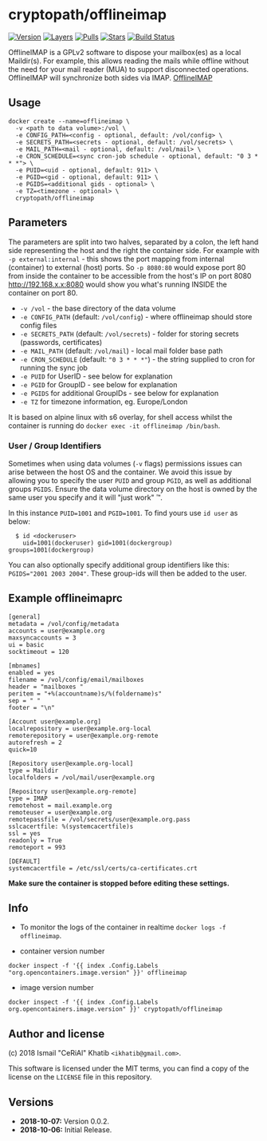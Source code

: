 # cryptopath/offlineimap

[![Version][img-version]][badge] [![Layers][img-layers]][badge] [![Pulls][img-pulls]][hub] [![Stars][img-stars]][hub] [![Build Status][img-buildstatus]][buildstatus]

OfflineIMAP is a GPLv2 software to dispose your mailbox(es) as a local Maildir(s). For example, this allows reading the mails while offline without the need for your mail reader (MUA) to support disconnected operations. OfflineIMAP will synchronize both sides via IMAP. [OfflineIMAP](http://www.offlineimap.org/about/)

## Usage

```
docker create --name=offlineimap \
  -v <path to data volume>:/vol \
  -e CONFIG_PATH=<config - optional, default: /vol/config> \
  -e SECRETS_PATH=<secrets - optional, default: /vol/secrets> \
  -e MAIL_PATH=<mail - optional, default: /vol/mail> \
  -e CRON_SCHEDULE=<sync cron-job schedule - optional, default: "0 3 * * *"> \
  -e PUID=<uid - optional, default: 911> \
  -e PGID=<gid - optional, default: 911> \
  -e PGIDS=<additional gids - optional> \
  -e TZ=<timezone - optional> \
  cryptopath/offlineimap
```

## Parameters

The parameters are split into two halves, separated by a colon, the left hand side representing the host and the right the container side.
For example with `-p external:internal` - this shows the port mapping from internal (container) to external (host) ports.
So `-p 8080:80` would expose port 80 from inside the container to be accessible from the host's IP on port 8080
http://192.168.x.x:8080 would show you what's running INSIDE the container on port 80.


* `-v /vol` - the base directory of the data volume
* `-e CONFIG_PATH` (default: `/vol/config`) - where offlineimap should store config files
* `-e SECRETS_PATH` (default: `/vol/secrets`) - folder for storing secrets (passwords, certificates)
* `-e MAIL_PATH` (default: `/vol/mail`) - local mail folder base path
* `-e CRON_SCHEDULE` (default: `"0 3 * * *"`) - the string supplied to cron for running the sync job
* `-e PUID` for UserID - see below for explanation
* `-e PGID` for GroupID - see below for explanation
* `-e PGIDS` for additional GroupIDs - see below for explanation
* `-e TZ` for timezone information, eg. Europe/London

It is based on alpine linux with s6 overlay, for shell access whilst the container is running do `docker exec -it offlineimap /bin/bash`.

### User / Group Identifiers

Sometimes when using data volumes (`-v` flags) permissions issues can arise between the host OS and the container. We avoid this issue by allowing you to specify the user `PUID` and group `PGID`, as well as additional groups `PGIDS`. Ensure the data volume directory on the host is owned by the same user you specify and it will "just work" ™.

In this instance `PUID=1001` and `PGID=1001`. To find yours use `id user` as below:

```
  $ id <dockeruser>
    uid=1001(dockeruser) gid=1001(dockergroup) groups=1001(dockergroup)
```

You can also optionally specify additional group identifiers like this: `PGIDS="2001 2003 2004"`. These group-ids will then be added to the user.

## Example offlineimaprc

    [general]
    metadata = /vol/config/metadata
    accounts = user@example.org
    maxsyncaccounts = 3
    ui = basic
    socktimeout = 120

    [mbnames]
    enabled = yes
    filename = /vol/config/email/mailboxes
    header = "mailboxes "
    peritem = "+%(accountname)s/%(foldername)s"
    sep = " "
    footer = "\n"

    [Account user@example.org]
    localrepository = user@example.org-local
    remoterepository = user@example.org-remote
    autorefresh = 2
    quick=10

    [Repository user@example.org-local]
    type = Maildir
    localfolders = /vol/mail/user@example.org

    [Repository user@example.org-remote]
    type = IMAP
    remotehost = mail.example.org
    remoteuser = user@example.org
    remotepassfile = /vol/secrets/user@example.org.pass
    sslcacertfile: %(systemcacertfile)s
    ssl = yes
    readonly = True
    remoteport = 993

    [DEFAULT]
    systemcacertfile = /etc/ssl/certs/ca-certificates.crt

**Make sure the container is stopped before editing these settings.**

## Info

* To monitor the logs of the container in realtime `docker logs -f offlineimap`.

* container version number

`docker inspect -f '{{ index .Config.Labels "org.opencontainers.image.version" }}' offlineimap`

* image version number

`docker inspect -f '{{ index .Config.Labels org.opencontainers.image.version" }}' cryptopath/offlineimap`

## Author and license

(c) 2018 Ismail "CeRiAl" Khatib `<ikhatib@gmail.com>`.

This software is licensed under the MIT terms, you can find a copy of the
license on the `LICENSE` file in this repository.


## Versions

+ **2018-10-07:** Version 0.0.2.
+ **2018-10-06:** Initial Release.

[hub]: https://hub.docker.com/r/cryptopath/offlineimap/
[badge]: https://microbadger.com/images/cryptopath/offlineimap "Get your own badge on microbadger.com"
[buildstatus]: https://hub.docker.com/r/cryptopath/offlineimap/builds/
[img-version]: https://images.microbadger.com/badges/version/cryptopath/offlineimap.svg
[img-layers]: https://images.microbadger.com/badges/image/cryptopath/offlineimap.svg
[img-pulls]: https://img.shields.io/docker/pulls/cryptopath/offlineimap.svg
[img-stars]: https://img.shields.io/docker/stars/cryptopath/offlineimap.svg
[img-buildstatus]: https://img.shields.io/docker/build/cryptopath/offlineimap.svg
